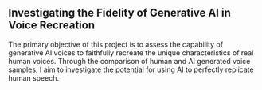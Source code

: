 ## Investigating the Fidelity of Generative AI in Voice Recreation

The primary objective of this project is to assess the capability of generative AI voices to faithfully recreate the unique characteristics of real human voices. Through the comparison of human and AI generated voice samples, I aim to investigate the potential for using AI to perfectly replicate human speech.
